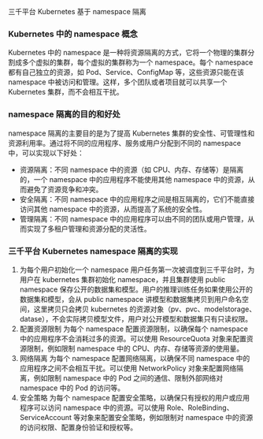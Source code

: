 三千平台 Kubernetes 基于 namespace 隔离

### Kubernetes 中的 namespace 概念

Kubernetes 中的 namespace 是一种将资源隔离的方式，它将一个物理的集群分割成多个虚拟的集群，每个虚拟的集群称为一个 namespace。每个 namespace 都有自己独立的资源，如 Pod、Service、ConfigMap 等，这些资源只能在该 namespace 中被访问和管理。这样，多个团队或者项目就可以共享一个 Kubernetes 集群，而不会相互干扰。

### namespace 隔离的目的和好处

namespace 隔离的主要目的是为了提高 Kubernetes 集群的安全性、可管理性和资源利用率。通过将不同的应用程序、服务或用户分配到不同的 namespace 中，可以实现以下好处：

- 资源隔离：不同 namespace 中的资源（如 CPU、内存、存储等）是隔离的，一个 namespace 中的应用程序不能使用其他 namespace 中的资源，从而避免了资源竞争和冲突。
- 安全隔离：不同 namespace 中的应用程序之间是相互隔离的，它们不能直接访问其他 namespace 中的资源，从而提高了系统的安全性。
- 管理隔离：不同 namespace 中的应用程序可以由不同的团队或用户管理，从而实现了多租户管理和资源分配的灵活性。

### 三千平台 Kubernetes namespace 隔离的实现

1. 为每个用户初始化一个 namespace
   用户任务第一次被调度到三千平台时，为用户在 kubernetes 集群初始化 namespace，并且集群使用 public namespace 保存公开的数据集和模型。用户的推理训练任务如果使用公开的数据集和模型，会从 public namespace 讲模型和数据集拷贝到用户命名空间，这里拷贝只会拷贝 kubernetes 的资源对象（pv、pvc、modelstorage、datase），不会实际拷贝模型文件，用户对公开模型和数据集只有只读权限。
2. 配置资源限制
   为每个 namespace 配置资源限制，以确保每个 namespace 中的应用程序不会消耗过多的资源。可以使用 ResourceQuota 对象来配置资源限制，例如限制 namespace 中的 CPU、内存、存储等资源的使用量。
3. 网络隔离
   为每个 namespace 配置网络隔离，以确保不同 namespace 中的应用程序之间不会相互干扰。可以使用 NetworkPolicy 对象来配置网络隔离，例如限制 namespace 中的 Pod 之间的通信、限制外部网络对 namespace 中的 Pod 的访问等。
4. 安全策略
   为每个 namespace 配置安全策略，以确保只有授权的用户或应用程序可以访问 namespace 中的资源。可以使用 Role、RoleBinding、ServiceAccount 等对象来配置安全策略，例如限制对 namespace 中的资源的访问权限、配置身份验证和授权等。
